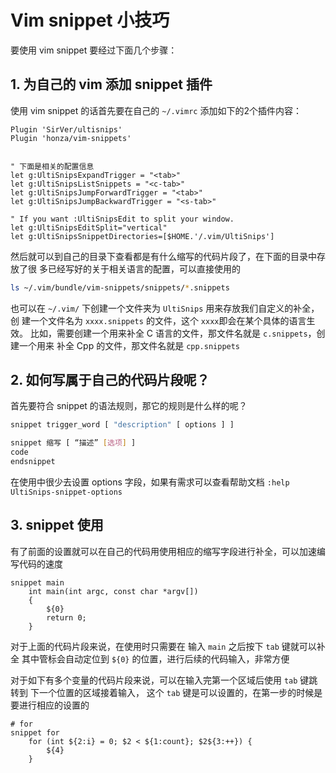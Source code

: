 # Vim snippet 小技巧

要使用 vim snippet 要经过下面几个步骤：

## 1. 为自己的 vim 添加 snippet 插件

使用 vim snippet 的话首先要在自己的 `~/.vimrc` 添加如下的2个插件内容：

```vim
Plugin 'SirVer/ultisnips'
Plugin 'honza/vim-snippets'


" 下面是相关的配置信息
let g:UltiSnipsExpandTrigger = "<tab>"
let g:UltiSnipsListSnippets = "<c-tab>"
let g:UltiSnipsJumpForwardTrigger = "<tab>"
let g:UltiSnipsJumpBackwardTrigger = "<s-tab>"

" If you want :UltiSnipsEdit to split your window.
let g:UltiSnipsEditSplit="vertical"
let g:UltiSnipsSnippetDirectories=[$HOME.'/.vim/UltiSnips']
```

然后就可以到自己的目录下查看都是有什么缩写的代码片段了，在下面的目录中存放了很
多已经写好的关于相关语言的配置，可以直接使用的

```bash
ls ~/.vim/bundle/vim-snippets/snippets/*.snippets
```

也可以在 `~/.vim/` 下创建一个文件夹为 `UltiSnips` 用来存放我们自定义的补全，创
建一个文件名为 `xxxx.snippets` 的文件，这个 `xxxx`即会在某个具体的语言生效。
比如，需要创建一个用来补全 C 语言的文件，那文件名就是 `c.snippets`，创建一个用来
补全 Cpp 的文件，那文件名就是 `cpp.snippets`


## 2. 如何写属于自己的代码片段呢？

首先要符合 snippet 的语法规则，那它的规则是什么样的呢？

```bash
snippet trigger_word [ "description" [ options ] ]

snippet 缩写 [ “描述” [选项] ]
code
endsnippet
```

在使用中很少去设置 options 字段，如果有需求可以查看帮助文档 
`:help UltiSnips-snippet-options`

## 3. snippet 使用

有了前面的设置就可以在自己的代码用使用相应的缩写字段进行补全，可以加速编写代码的速度

```snippets
snippet main                              
    int main(int argc, const char *argv[])
    {                                     
        ${0}                              
        return 0;                         
    }                                     
```

对于上面的代码片段来说，在使用时只需要在 输入 `main` 之后按下 `tab` 键就可以补全
其中管标会自动定位到 `${0}` 的位置，进行后续的代码输入，非常方便

对于如下有多个变量的代码片段来说，可以在输入完第一个区域后使用 `tab` 键跳转到
下一个位置的区域接着输入， 这个 `tab` 键是可以设置的，在第一步的时候是要进行相应的设置的

```
# for                                                 
snippet for                                           
    for (int ${2:i} = 0; $2 < ${1:count}; $2${3:++}) {
        ${4}                                          
    }                                                 
```
